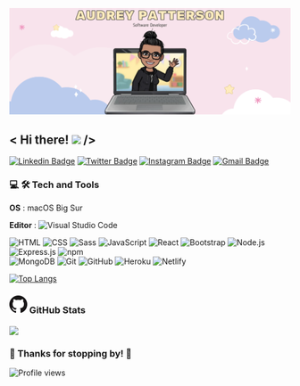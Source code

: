 ![header img](./img/header.png)

## < Hi there! <img src="https://raw.githubusercontent.com/MartinHeinz/MartinHeinz/master/wave.gif" width="25px"> />

[![Linkedin Badge](https://img.shields.io/badge/-LinkedIn-0e76a8?style=flat-square&logo=Linkedin&logoColor=white)](https://www.linkedin.com/in/audrey-patterson31/)
[![Twitter Badge](https://img.shields.io/badge/-Twitter-00acee?style=flat-square&logo=Twitter&logoColor=white)](https://twitter.com/30aud6)
[![Instagram Badge](https://img.shields.io/badge/-Instagram-e4405f?style=flat-square&logo=Instagram&logoColor=white)](https://instagram.com/30aud6/)
[![Gmail Badge](https://img.shields.io/badge/Gmail-D14836?style=flatt-square&logo=gmail&logoColor=white)](mailto:audrey.patterson31@gmail.com)

<!--
**arpatterson31/arpatterson31** is a ✨ _special_ ✨ repository because its `README.md` (this file) appears on your GitHub profile.

Here are some ideas to get you started:

- 🔭 I’m currently working on ...
- 🌱 I’m currently learning ...
- 👯 I’m looking to collaborate on ...
- 🤔 I’m looking for help with ...
- 💬 Ask me about ...
- 📫 How to reach me: ...
- 😄 Pronouns: ...
- ⚡ Fun fact: ...
-->

### 💻 🛠️ Tech and Tools

**OS** : macOS Big Sur  

**Editor** : ![Visual Studio Code](https://img.shields.io/badge/-Visual%20Studio%20Code-333333?style=flat&logo=visual-studio-code&logoColor=007ACC)

![HTML](https://img.shields.io/badge/-HTML-333333?style=flat&logo=HTML5)
![CSS](https://img.shields.io/badge/-CSS-333333?style=flat&logo=CSS3&logoColor=1572B6)
![Sass](https://img.shields.io/badge/-Sass-333333?style=flat&logo=Sass) 
![JavaScript](https://img.shields.io/badge/-JavaScript-333333?style=flat&logo=javascript)
![React](https://img.shields.io/badge/-React-333333?style=flat&logo=react)
![Bootstrap](https://img.shields.io/badge/-Bootstrap-333333?style=flat&logo=bootstrap&logoColor=563D7C)
![Node.js](https://img.shields.io/badge/-Node.js-333333?style=flat&logo=node.js)
![Express.js](https://img.shields.io/badge/Express.js-000000?style=flat&logo=express&logoColor=white)
![npm](https://img.shields.io/badge/-npm-333333?style=flat&logo=npm)  
![MongoDB](https://img.shields.io/badge/-MongoDB-333333?style=flat&logo=mongodb)
![Git](https://img.shields.io/badge/-Git-333333?style=flat&logo=git)
![GitHub](https://img.shields.io/badge/-GitHub-333333?style=flat&logo=github)
![Heroku](https://img.shields.io/badge/-Heroku-333333?style=flat&logo=heroku)
![Netlify](https://img.shields.io/badge/-Netlify-333333?style=flat&logo=netlify)

[![Top Langs](https://github-readme-stats.vercel.app/api/top-langs/?username=arpatterson31&layout=compact&theme=tokyonight&card_width=500)](https://github.com/arpatterson31/github-readme-stats)

### ![GitHub Img](./img/GitHub-Mark-32px.png) GitHub Stats

<a href="https://github.com/arpatterson31/github-readme-stats">
  <img align="center" src="https://github-readme-stats.vercel.app/api?username=arpatterson31&show_icons=true&theme= tokyonight" />
</a>

### 💖 Thanks for stopping by! 💖

![Profile views](https://gpvc.arturio.dev/arpatterson31)
